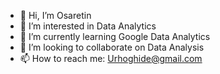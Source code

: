 - 👋 Hi, I’m Osaretin
- 👀 I’m interested in Data Analytics
- 🌱 I’m currently learning Google Data Analytics
- 💞️ I’m looking to collaborate on Data Analysis
- 📫 How to reach me: Urhoghide@gmail.com

<!---
OURHOSA/OURHOSA is a ✨ special ✨ repository because its `README.md` (this file) appears on your GitHub profile.
You can click the Preview link to take a look at your changes.
--->
